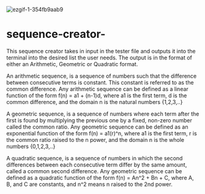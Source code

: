 ![ezgif-1-354fb9aab9](https://user-images.githubusercontent.com/100822861/214663262-c161ffc6-3a34-465b-8893-81c5e568f05d.gif)
# sequence-creator-


This sequence creator takes in input in the tester file and outputs it into the terminal into the desired list the user needs.
The output is in the format of either an Arithmetic, Geometric or Quadratic format. 


An arithmetic sequence, is a sequence of numbers such that the 
difference between consecutive terms is constant. This constant is referred
to as the common difference. Any arithmetic sequence can be defined as a 
linear function of the form f(n) = a1 + (n-1)d, where a1 is the first term,
d is the common difference, and the domain n is the natural numbers 
{1,2,3,..}

A geometric sequence, is a sequence of numbers where each term after the
first is found by multiplying the previous one by a fixed, non-zero number 
called the common ratio. Any geometric sequence can be defined as an 
exponential function of the form f(n) = a1(r)^n, where a1 is the first 
term, r is the common ratio raised to the n power, and the domain n is 
the whole numbers {0,1,2,3,..} 

A quadratic sequence, is a sequence of numbers in which the second 
differences between each consecutive term differ by the same amount, 
called a common second difference. Any geometric sequence can be defined 
as a quadratic function of the form f(n) = An^2 + Bn + C, where A, B, and
C are constants, and n^2 means n raised to the 2nd power.
